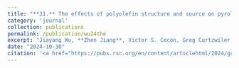 ```yaml
---
title: "**31.** The effects of polyolefin structure and source on pyrolysis-derived plastic oil composition"
category: 'journal'
collection: publications
permalink: /publication/wu24the
excerpt: "Jiayang Wu, **Zhen Jiang**, Victor S. Cecon, Greg Curtzwiler, Keith Vorst, Manos Mavrikakis, and George W. Huber"
date: "2024-10-30"
citation: '<a href="https://pubs.rsc.org/en/content/articlehtml/2024/gc/d4gc04029e"> <span style="color: blue"><i><B>Green Chem.</B></i></span> 26, 11908-11923 (2024) </a>'
---
```



